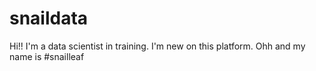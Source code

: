 # snaildata

Hi!!
I'm a data scientist in training.
I'm new on this platform.
Ohh and my name is #snailleaf
